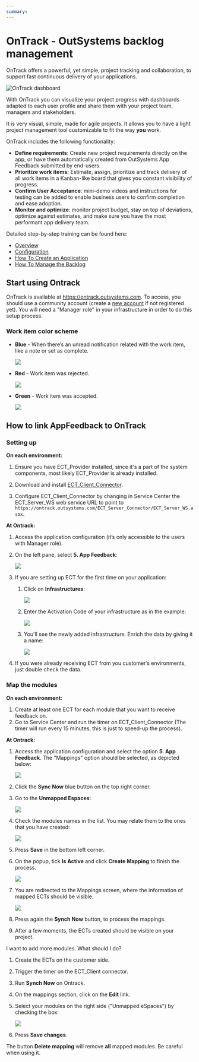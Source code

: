 ```yaml
---
summary:
---
```


# OnTrack - OutSystems backlog management 

OnTrack offers a powerful, yet simple, project tracking and collaboration, to support fast continuous delivery of your applications.

![OnTrack dashboard](images/on-track.png)

With OnTrack you can visualize your project progress with dashboards adapted to each user profile and share them with your project team, managers and stakeholders.

It is very visual, simple, made for agile projects. It allows you to have a light project management tool customizable to fit the way **you** work.

OnTrack includes the following functionality:

* **Define requirements**: Create new project requirements directly on the app, or have them automatically created from OutSystems App Feedback submitted by end-users.
* **Prioritize work items:** Estimate, assign, prioritize and track delivery of all work items in a Kanban-like board that gives you constant visibility of progress.
* **Confirm User Acceptance**: mini-demo videos and instructions for testing can be added to enable business users to confirm completion and ease adoption.
* **Monitor and optimize**: monitor project budget, stay on top of deviations, optimize against estimates, and make sure you have the most performant app delivery team.

Detailed step-by-step training can be found here:

* [Overview](https://outsystems.wistia.com/medias/e0qwz4su0v)
* [Configuration](https://www.youtube.com/watch?v=KPl4riVGpXc&list=PLaxrSw3Eft4FgXe0zZQtL93FUFPvNWQNw&index=5)
* [How To Create an Application](https://www.youtube.com/watch?v=6jzUcuAAtqA&list=PLaxrSw3Eft4FgXe0zZQtL93FUFPvNWQNw&index=12)
* [How To Manage the Backlog](https://www.youtube.com/watch?v=6MMR3rLt5qw&list=PLaxrSw3Eft4FgXe0zZQtL93FUFPvNWQNw&index=13)


## Start using Ontrack


OnTrack is available at https://ontrack.outsystems.com. To access, you should use a community account (create a [new account](https://www.outsystems.com/home/signup.aspx) if not registered yet). 
You will need a "Manager role" in your infrastructure in order to do this setup process.

### Work item color scheme

* **Blue** - When there’s an unread notification related with the work item, like a note or set as complete.

    ![](images/on-track-blue.png)

* **Red** - Work item was rejected.

    ![](images/on-track-red.png)

* **Green** - Work item was accepted.

    ![](images/on-track-green.png)


## How to link AppFeedback to OnTrack

### Setting up

**On each environment:**

1. Ensure you have ECT_Provider installed, since it's a part of the system components, most likely ECT_Provider is already installed.

1. Download and install [ECT_Client_Connector](http://www.outsystems.com/forge/component/455/ect-client-connector/).

1. Configure ECT_Client_Connector by changing in Service Center the ECT_Server_WS web service URL to point to ```https://ontrack.outsystems.com/ECT_Server_Connector/ECT_Server_WS.asmx```.


**At Ontrack:**

1. Access the application configuration (it’s only accessible to the users with Manager role).

1. On the left pane, select **5. App Feedback**:

    ![](images/on-track-configure.png)

1. If you are setting up ECT for the first time on your application:
    1. Click on **Infrastructures**:

        ![](images/on-track-configure-infra.png)

    1. Enter the Activation Code of your infrastructure as in the example:

        ![](images/on-track-configure-infra2.png)
    
    1. You'll see the newly added infrastructure. Enrich the data by giving it a name:

        ![](images/on-track-configure-infra3.png)

1. If you were already receiving ECT from you customer’s environments, just double check the data.


### Map the modules

**On each environment:**

1. Create at least one ECT for each module that you want to receive feedback on.
1. Go to Service Center and run the timer on ECT_Client_Connector (The timer will run every 15 minutes, this is just to speed-up the process).


**At Ontrack:**

1. Access the application configuration and select the option **5. App Feedback**. The "Mappings" option should be selected, as depicted below:

    ![](images/on-track-map1.png)

1. Click the **Sync Now** blue button on the top right corner.

1. Go to the **Unmapped Espaces**:

    ![](images/on-track-map3.png)

1. Check the modules names in the list. You may relate them to the ones that you have created:

    ![](images/on-track-map4.png)

1. Press **Save** in the bottom left corner.

1. On the popup, tick **Is Active** and click **Create Mapping** to finish the process.

    ![](images/on-track-map5.png)

1. You are redirected to the Mappings screen, where the information of mapped ECTs should be visible.

    ![](images/on-track-map6.png)

1. Press again the **Synch Now** button, to process the mappings.
1. After a few moments, the ECTs created should be visible on your project.


I want to add more modules. What should I do?

1. Create the ECTs on the customer side.
1. Trigger the timer on the ECT_Client connector.
1. Run **Synch Now** on Ontrack.
1. On the mappings section, click on the **Edit** link.
1. Select your modules on the right side ("Unmapped eSpaces") by checking the box:

    ![](images/on-track-map7.png)

1. Press **Save changes**.

<div class="info" markdown="1">

The button **Delete mapping** will remove **all** mapped modules. Be careful when using it.

</div>

